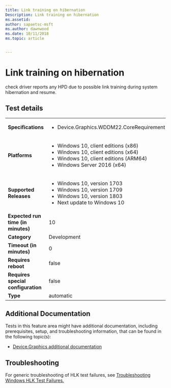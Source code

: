 ```yaml
---
title: Link training on hibernation
Description: Link training on hibernation
ms.assetid: 
author: sapaetsc-msft
ms.author: dawnwood
ms.date: 10/11/2018
ms.topic: article


---
```


# Link training on hibernation

check driver reports any HPD due to possible link training during system hibernation and resume.

## Test details
|||
|---|---|
| **Specifications**  | <ul><li>Device.Graphics.WDDM22.CoreRequirement</li></ul> |  
| **Platforms**   | <ul><li>Windows 10, client editions (x86)</li><li>Windows 10, client editions (x64)</li><li>Windows 10, client editions (ARM64)</li><li>Windows Server 2016 (x64)</li></ul> |
| **Supported Releases** | <ul><li>Windows 10, version 1703</li><li>Windows 10, version 1709</li><li>Windows 10, version 1803</li><li>Next update to Windows 10</li></ul> |
|**Expected run time (in minutes)**| 10 |
|**Category**| Development |
|**Timeout (in minutes)**| 0 |
|**Requires reboot**| false |
|**Requires special configuration**| false |
|**Type**| automatic |




## Additional Documentation
Tests in this feature area might have additional documentation, including prerequisites, setup, and troubleshooting information, that can be found in the following topic(s): <ul><li>[Device.Graphics additional documentation](device-graphics-additional-documentation.md)</li></ul>

## Troubleshooting
For generic troubleshooting of HLK test failures, see [Troubleshooting Windows HLK Test Failures.](..\user\troubleshooting-windows-hlk-test-failures.md)